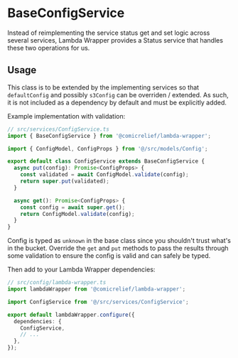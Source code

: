 # BaseConfigService

Instead of reimplementing the service status get and set logic across several services, Lambda Wrapper provides a Status service that handles these two operations for us.

## Usage

This class is to be extended by the implementing services so that `defaultConfig` and possibly `s3Config` can be overriden / extended. As such, it is not included as a dependency by default and must be explicitly added.

Example implementation with validation:

```ts
// src/services/ConfigService.ts
import { BaseConfigService } from '@comicrelief/lambda-wrapper';

import { ConfigModel, ConfigProps } from '@/src/models/Config';

export default class ConfigService extends BaseConfigService {
  async put(config): Promise<ConfigProps> {
    const validated = await ConfigModel.validate(config);
    return super.put(validated);
  }

  async get(): Promise<ConfigProps> {
    const config = await super.get();
    return ConfigModel.validate(config);
  }
}
```

Config is typed as `unknown` in the base class since you shouldn't trust what's in the bucket. Override the `get` and `put` methods to pass the results through some validation to ensure the config is valid and can safely be typed.

Then add to your Lambda Wrapper dependencies:

```ts
// src/config/lambda-wrapper.ts
import lambdaWrapper from '@comicrelief/lambda-wrapper';

import ConfigService from '@/src/services/ConfigService';

export default lambdaWrapper.configure({
  dependencies: {
    ConfigService,
    // ...
  },
});
```
